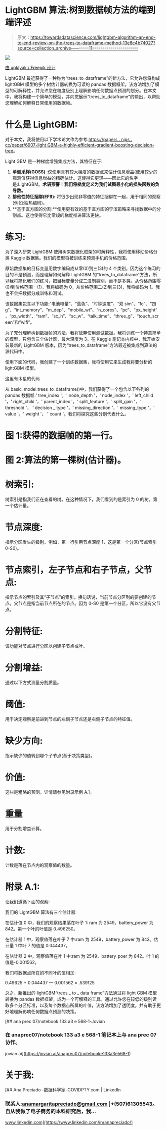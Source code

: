 # LightGBM 算法:树到数据帧方法的端到端评述

> 原文：<https://towardsdatascience.com/lightgbm-algorithm-an-end-to-end-review-on-the-trees-to-dataframe-method-13e8c4b74027?source=collection_archive---------11----------------------->

![](img/6889ce19590b8d786737d3ce6d90f4e5.png)

[由 upklyak / Freepik 设计](http://www.freepik.com)

LightGBM 最近获得了一种称为“trees_to_dataframe”的新方法，它允许您将构成 lightGBM 模型的多个树估计器转换为可读的 pandas 数据框架。该方法增加了模型的可解释性，并允许您在粒度级别上理解影响任何数据点预测的划分。在本文中，我将构建一个简单的模型，并向您展示“trees_to_dataframe”的输出，以帮助您理解如何解释日常使用的数据帧。

# **什么是 LightGBM:**

对于本文，我将使用以下学术论文作为参考:[https://papers . nips . cc/paper/6907-light GBM-a-highly-efficient-gradient-boosting-decision-tree](https://papers.nips.cc/paper/6907-lightgbm-a-highly-efficient-gradient-boosting-decision-tree)。

Light GBM 是一种梯度增强集成方法，其特征在于:

1.  **单侧采样(GOSS)** :仅使用具有较大梯度的数据点来估计信息增益(使用较少的观测值获得信息增益的精确估计。这使得它更轻——因此它的名字是:LightGBM。**术语预警！我们将梯度定义为我们试图最小化的损失函数的负导数。**
2.  **排他性特征捆绑(EFB):** 将很少出现非零值的特征捆绑在一起，用于相同的观察(例如:独热编码)。
3.  **基于直方图的分割:**使用更有效的基于直方图的宁滨策略来寻找数据中的分割点。这也使得它比常规的梯度推进算法更快。

# 练习:

为了深入研究 LightGBM 使用树来数据化框架的可解释性，我将使用移动价格分类 Kaggle 数据集。我们的模型将被训练来预测手机的价格范围。

原始数据集的目标变量用数字编码成从零(0)到三(3)的 4 个类别。因为这个练习的目的不是预测，而是理解如何解释 LightGBM 的“trees_to_dataframe”方法，所以我将简化我们的练习，把目标变量分成二进制类别，而不是多类。从价格范围零(0)到价格范围一(1)，我将编码为 0，从价格范围二(2)到三(3)，我将编码为 1。我也不会把数据分成训练和测试。

该数据集包含以下功能:“电池电量”、“蓝色”、“时钟速度”、“双 sim”、“fc”、“四 g”、“int_memory”、“m_dep”、“mobile_wt”、“n_cores”、“pc”、“px_height”、“px_width”、“ram”、“sc_h”、“sc_w”、“talk_time”、“three_g”、“touch_screen”和“wifi”。

为了充分理解树到数据帧的方法，我将放弃使用测试数据。我将训练一个特意简单的模型，只包含三个估计器，最大深度为 3。在 Kaggle 笔记本内核中，我开始安装最新的 LightGBM 版本，因为“trees_to_dataframe”方法最近被集成到算法的源代码中。

使用下面的代码，我创建了一个训练数据集，我将使用它来生成我将要分析的 lightGBM 模型。

这里有木星的代码

从 basic_model.trees_to_dataframe()中，我们获得了一个包含以下各列的 pandas 数据帧:' tree_index '，' node_depth '，' node_index '，' left_child '，' right_child '，' parent_index '，' split_feature '，' split_gain '，' threshold '，
' decision _ type '，' missing_direction '，' missing_type '，' value '，' weight '，
' count '。我们将探究这些分别代表什么。

# **图 1:获得的数据帧的第一行。**

# **图 2:算法的第一棵树(估计器)。**

# 树索引:

树索引是指我们正在查看的树。在这种情况下，我们看到的是索引为 0 的树。第一个估计量。

# 节点深度:

指示分区发生的级别。例如，第一行引用节点深度 1，这是第一个分区(节点索引 0-S0)。

# 节点索引，左子节点和右子节点，父节点:

指示节点的索引及其“子节点”的索引。换句话说，当前节点分区到的要创建的节点。父节点是指当前节点所在的节点。因为 0-S0 是第一个分区，所以它没有父节点。

# 分割特征:

该功能对节点进行分区以创建子节点或叶。

# 分割增益:

通过以下方式测量分割质量。

# 阈值:

用于决定观察是前进到节点的左侧子节点还是右侧子节点的特征值。

# 缺少方向:

指示缺少的值转到哪个子节点(基于决策类型)。

# 价值:

这些是粗略的预测。详情请参见附录示例 A.1。

# 重量

用于分割增益计算。

# 计数:

计数是落在节点内的观察值的数量。

# 附录 A.1:

让我们遵循下面的观察:

我们的 LightGBM 算法有三个估计器:

在估计值 0 中，我们的观察结果落在叶子 1: ram 为 2549，battery_power 为 842。第一个叶的叶值是 0.496250。

在估计器 1 中，观察值落在叶子 7 中:ram 为 2549，battery_power 为 842。估计量 1 中叶 7 的值是 0.044437。

在估计器 2 中，观察值落在叶 1 中:ram 为 2549，battery_poer 为 842。叶 1 的值是-0.001562。

我们将数据点所在的不同叶的值相加:

0.49625 + 0.044437 — 0.001562 = .539125

总之，新推出的 lightGBM“trees _ to _ data frame”方法通过将 light GBM 模型转换为 pandas 数据框架，成为一个可解释的工具。通过允许您在较低的级别读取多个分区标准，以及每个数据点所属的叶值，该方法增加了透明度，并有助于更好地理解影响任何数据点预测的决策。

[](https://jovian.ai/anaprec07/notebooke133a3e568-1) [## ana prec 07/notebook 133 a3 e 568-1-Jovian

### 在 anaprec07/notebook 133 a3 e 568-1 笔记本上与 ana prec 07 协作。

jovian.ai](https://jovian.ai/anaprec07/notebooke133a3e568-1) 

# 关于我:

[](https://www.linkedin.com/in/anapreciado/) [## Ana Preciado -数据科学家-COVIDPTY.com | LinkedIn

### 联系人:anamargaritapreciado@gmail.com |+(507)61305543。自从我做了电子商务的本科研究后，我…

www.linkedin.com](https://www.linkedin.com/in/anapreciado/)